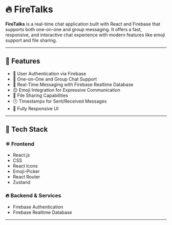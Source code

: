 # 🔥 FireTalks

**FireTalks** is a real-time chat application built with React and Firebase that supports both one-on-one and group messaging. It offers a fast, responsive, and interactive chat experience with modern features like emoji support and file sharing.

---

## 🚀 Features

- 🔐 User Authentication via Firebase
- 💬 One-on-One and Group Chat Support
- 🔄 Real-Time Messaging with Firebase Realtime Database
- 😊 Emoji Integration for Expressive Communication
- 📁 File Sharing Capabilities
- 🕓 Timestamps for Sent/Received Messages
- 📱 Fully Responsive UI

---

## 🧪 Tech Stack

### ⚛️ Frontend
- React.js
- CSS
- React Icons
- Emoji-Picker
- React Router
- Zustand

### 🔥 Backend & Services
- Firebase Authentication
- Firebase Realtime Database

---
